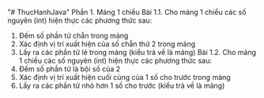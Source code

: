 "# ThucHanhJava" 
Phần 1. Mảng 1 chiều
Bài 1.1. Cho mảng 1 chiều các số nguyên (int) hiện thực các phương thức sau:
1) Đếm số phần tử chẵn trong mảng
2) Xác định vị trí xuất hiện của số chẵn thứ 2 trong mảng
3) Lấy ra các phần tử lẻ trong mảng (kiểu trả về là mảng)
Bài 1.2. Cho mảng 1 chiều các số nguyên (int) hiện thực các phương thức sau:
1) Đếm số phần tử là bội số của 2
2) Xác định vị trí xuất hiện cuối cùng của 1 số cho trước trong mảng
3) Lấy ra các phần tử nhỏ hơn 1 số cho trước (kiểu trả về là mảng)
